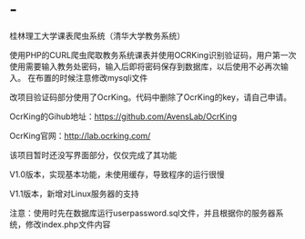 # -
桂林理工大学课表爬虫系统（清华大学教务系统）

使用PHP的CURL爬虫爬取教务系统课表并使用OCRKing识别验证码，用户第一次使用需要输入教务处密码，输入后即将密码保存到数据库，以后使用不必再次输入。
在布置的时候注意修改mysqli文件

改项目验证码部分使用了OcrKing。代码中删除了OcrKing的key，请自己申请。

OcrKing的Gihub地址：https://github.com/AvensLab/OcrKing

OcrKing官网：http://lab.ocrking.com/

该项目暂时还没写界面部分，仅仅完成了其功能

V1.0版本，实现基本功能，未使用缓存，导致程序的运行很慢

V1.1版本，新增对Linux服务器的支持

注意：使用时先在数据库运行userpassword.sql文件，并且根据你的服务器系统，修改index.php文件内容
